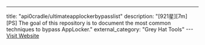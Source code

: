 ---
title: "api0cradle/ultimateapplockerbypasslist"
description: "[921星][7m] [PS]  The goal of this repository is to document the most common techniques to bypass AppLocker."
external_category: "Grey Hat Tools"
---[Visit Website](https://github.com/api0cradle/ultimateapplockerbypasslist)

